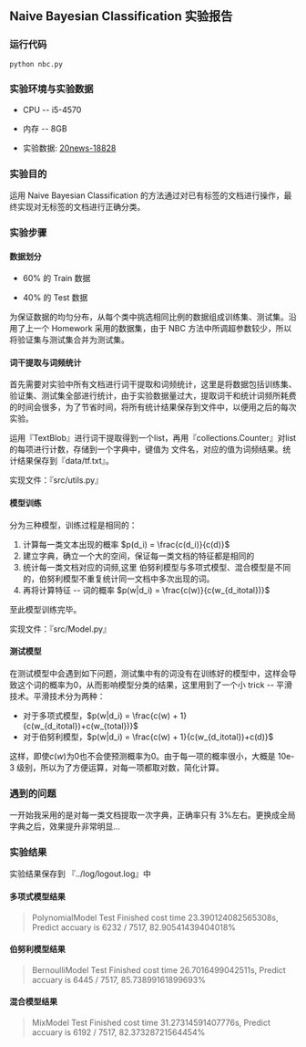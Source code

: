 ## Naive Bayesian Classification 实验报告

### 运行代码

```bash
python nbc.py
```



### 实验环境与实验数据

* CPU -- i5-4570

* 内存 -- 8GB
* 实验数据: [20news-18828](http://qwone.com/~jason/20Newsgroups/)

### 实验目的

运用 Naive Bayesian Classification 的方法通过对已有标签的文档进行操作，最终实现对无标签的文档进行正确分类。

### 实验步骤

#### 数据划分

* 60% 的 Train 数据

* 40% 的 Test 数据

为保证数据的均匀分布，从每个类中挑选相同比例的数据组成训练集、测试集。沿用了上一个 Homework 采用的数据集，由于 NBC 方法中所调超参数较少，所以将验证集与测试集合并为测试集。

#### 词干提取与词频统计

首先需要对实验中所有文档进行词干提取和词频统计，这里是将数据包括训练集、验证集、测试集全部进行统计，由于实验数据量过大，提取词干和统计词频所耗费的时间会很多，为了节省时间，将所有统计结果保存到文件中，以便用之后的每次实验。

运用『TextBlob』进行词干提取得到一个list，再用『collections.Counter』对list的每项进行计数，存储到一个字典中，键值为 文件名，对应的值为词频结果。统计结果保存到『data/tf.txt』。

实现文件：『src/utils.py』

#### 模型训练

分为三种模型，训练过程是相同的：

1. 计算每一类文本出现的概率 $p(d_i) = \frac{c(d_i)}{c(d)}$
2. 建立字典，确立一个大的空间，保证每一类文档的特征都是相同的
3. 统计每一类文档对应的词频,这里 伯努利模型与多项式模型、混合模型是不同的，伯努利模型不重复统计同一文档中多次出现的词。
4. 再将计算特征 -- 词的概率 $p(w|d_i) = \frac{c(w)}{c(w_{d_itotal})}$

至此模型训练完毕。

实现文件：『src/Model.py』

#### 测试模型

在测试模型中会遇到如下问题，测试集中有的词没有在训练好的模型中，这样会导致这个词的概率为0，从而影响模型分类的结果，这里用到了一个小 trick -- 平滑技术。平滑技术分为两种：

* 对于多项式模型，$p(w|d_i) = \frac{c(w) + 1}{c(w_{d_itotal})+c(w_{total})}$
* 对于伯努利模型，$p(w|d_i) = \frac{c(w) + 1}{c(w_{d_itotal})+c(d)}$

这样，即使$c(w)$为0也不会使预测概率为0。由于每一项的概率很小，大概是 10e-3 级别，所以为了方便运算，对每一项都取对数，简化计算。

### 遇到的问题

一开始我采用的是对每一类文档提取一次字典，正确率只有 3%左右。更换成全局字典之后，效果提升非常明显...

### 实验结果

实验结果保存到 『../log/logout.log』中

#### 多项式模型结果

> PolynomialModel Test Finished cost time 23.390124082565308s, Predict accuary is 6232 / 7517, 82.90541439404018%

#### 伯努利模型结果

> BernoulliModel Test Finished cost time 26.7016499042511s, Predict accuary is 6445 / 7517, 85.73899161899693%

#### 混合模型结果

> MixModel Test Finished cost time 31.27314591407776s, Predict accuary is 6192 / 7517, 82.37328721564454%





 